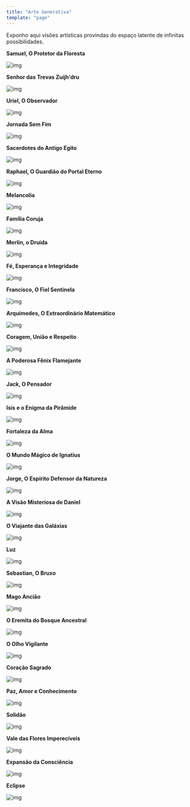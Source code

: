```yaml
---
title: "Arte Generativa"
template: "page"
---
```


Exponho aqui visões artísticas provindas do espaço latente de infinitas possibilidades.

<b>Samuel, O Protetor da Floresta</b>

![img](/aiart/bird.jpeg)

<b>Senhor das Trevas Zuijh'dru</b>

![img](/aiart/beast.jpeg)

<b>Uriel, O Observador</b>

![img](/aiart/cat.jpeg)

<b>Jornada Sem Fim</b>

![img](/aiart/journey.jpeg)

<b>Sacerdotes do Antigo Egito</b>

![img](/aiart/egypt.jpeg)

<b>Raphael, O Guardião do Portal Eterno</b>

![img](/aiart/portal.jpeg)

<b>Melancolia</b>

![img](/aiart/melancholy.jpeg)

<b>Família Coruja</b>

![img](/aiart/forest.jpeg)

<b>Merlin, o Druida</b>

![img](/aiart/merlin.jpeg)

<b>Fé, Esperança e Integridade</b>

![img](/aiart/occult.jpeg)

<b>Francisco, O Fiel Sentinela</b>

![img](/aiart/eagle.jpeg)

<b>Arquimedes, O Extraordinário Matemático</b>

![img](/aiart/mathematician.jpeg)

<b>Coragem, União e Respeito</b>

![img](/aiart/crow.jpeg)

<b>A Poderosa Fênix Flamejante</b>

![img](/aiart/phoenix.jpeg)

<b>Jack, O Pensador</b>

![img](/aiart/rabbit.jpeg)

<b>Isis e o Enigma da Pirâmide</b>

![img](/aiart/isis.jpeg)

<b>Fortaleza da Alma</b>

![img](/aiart/keep.jpeg)

<b>O Mundo Mágico de Ignatius</b>

![img](/aiart/skeleton.jpeg)

<b>Jorge, O Espírito Defensor da Natureza</b>

![img](/aiart/spirit.jpeg)

<b>A Visão Misteriosa de Daniel</b>

![img](/aiart/swan.jpeg)

<b>O Viajante das Galáxias</b>

![img](/aiart/traveler.jpeg)

<b>Luz</b>

![img](/aiart/life.jpeg)

<b>Sebastian, O Bruxo</b>

![img](/aiart/wizard.jpeg)

<b>Mago Ancião</b>

![img](/aiart/mage.jpeg)

<b>O Eremita do Bosque Ancestral</b>

![img](/aiart/dungeon.jpeg)

<b>O Olho Vigilante</b>

![img](/aiart/eye.jpeg)

<b>Coração Sagrado</b>

![img](/aiart/heart.jpeg)

<b>Paz, Amor e Conhecimento</b>

![img](/aiart/knowledge.jpeg)

<b>Solidão</b>

![img](/aiart/loneliness.jpeg)

<b>Vale das Flores Imperecíveis</b>

![img](/aiart/valley.jpeg)

<b>Expansão da Consciência</b>

![img](/aiart/consciousness.jpeg)

<b>Eclipse</b>

![img](/aiart/eclipse.jpeg)